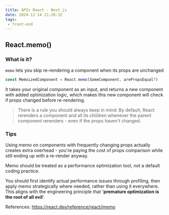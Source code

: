 ```yaml
---
title: APIs React - Next.js
date: 2024-12-14 21:20:32
tags:
 - front-end
---
```


## React.memo()

### What is it?

`memo` lets you skip re-rendering a component when its props are unchanged

```ts
const MemoizedComponent = React.memo(SomeComponent, arePropsEqual?)
```

It takes your original component as an input, and returns a new component with added optimization logic, which makes this new component will check if props changed before re-rendering.

> There is a rule you should always keep in mind: By default, React rerenders a component and all its children whenever the parent component rerenders - even if the props haven't changed.

### Tips

Using memo on components with frequently changing props actually creates extra overhead - you're paying the cost of props comparison while still ending up with a re-render anyway.

Memo should be treated as a performance optimization tool, not a default coding practice.

You should first identify actual performance issues through profiling, then apply memo strategically where needed, rather than using it everywhere. This aligns with the engineering principle that '**premature optimization is the root of all evil**'.

References: https://react.dev/reference/react/memo

